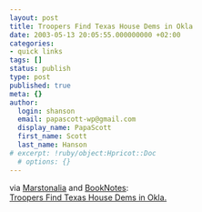 ```yaml
---
layout: post
title: Troopers Find Texas House Dems in Okla
date: 2003-05-13 20:05:55.000000000 +02:00
categories:
- quick links
tags: []
status: publish
type: post
published: true
meta: {}
author:
  login: shanson
  email: papascott-wp@gmail.com
  display_name: PapaScott
  first_name: Scott
  last_name: Hanson
# excerpt: !ruby/object:Hpricot::Doc
  # options: {}
---
```

<p>via <a title="Marstonalia" href="http://marston.blogspot.com/2003_05_11_marston_archive.html#200285112">Marstonalia</a> and <a title="Booknotes" href="http://booknotes.weblogs.com/2003/05/13#texasDems">BookNotes</a>:<br />
<a title="They prevented a quorum to stop a gerrymandering, er, redistricting bill" href="http://www.washingtonpost.com/wp-dyn/articles/A49760-2003May13.html">Troopers Find Texas House Dems in Okla.</a></p>
